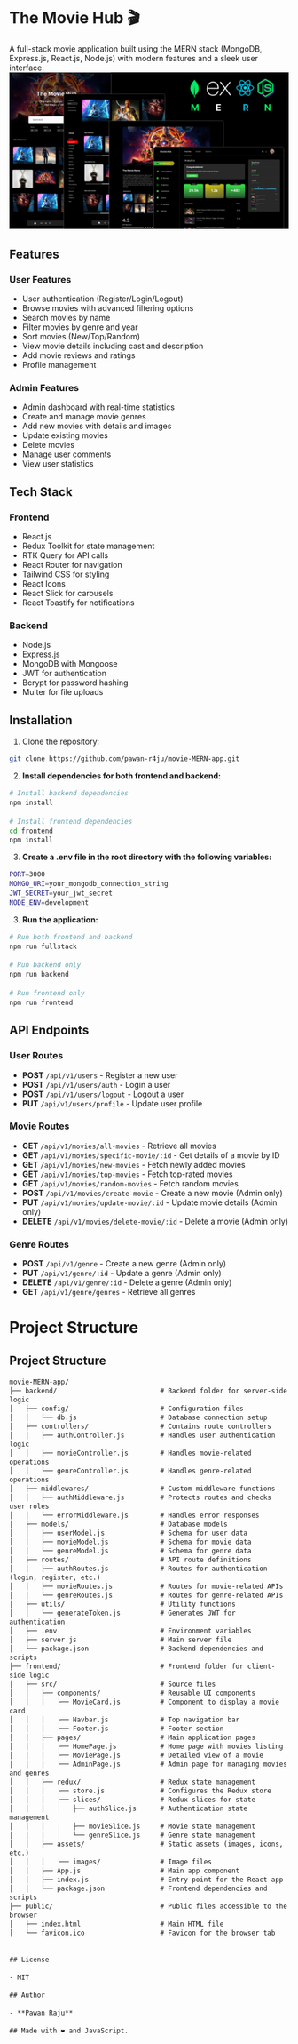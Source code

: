 
# The Movie Hub 🎬

A full-stack movie application built using the MERN stack (MongoDB, Express.js, React.js, Node.js) with modern features and a sleek user interface.
![the overview of the app](/thumb.png)
## Features

### User Features
- User authentication (Register/Login/Logout)
- Browse movies with advanced filtering options
- Search movies by name
- Filter movies by genre and year
- Sort movies (New/Top/Random)
- View movie details including cast and description
- Add movie reviews and ratings
- Profile management

### Admin Features
- Admin dashboard with real-time statistics
- Create and manage movie genres
- Add new movies with details and images
- Update existing movies
- Delete movies
- Manage user comments
- View user statistics

## Tech Stack

### Frontend
- React.js
- Redux Toolkit for state management
- RTK Query for API calls
- React Router for navigation
- Tailwind CSS for styling
- React Icons
- React Slick for carousels
- React Toastify for notifications

### Backend
- Node.js
- Express.js
- MongoDB with Mongoose
- JWT for authentication
- Bcrypt for password hashing
- Multer for file uploads

## Installation

1. Clone the repository:
```bash
git clone https://github.com/pawan-r4ju/movie-MERN-app.git
```
2. **Install dependencies for both frontend and backend:**
```bash
# Install backend dependencies
npm install

# Install frontend dependencies
cd frontend
npm install
```
3. **Create a .env file in the root directory with the following variables:**
```bash
PORT=3000
MONGO_URI=your_mongodb_connection_string
JWT_SECRET=your_jwt_secret
NODE_ENV=development
```
3. **Run the application:**
```bash
# Run both frontend and backend
npm run fullstack

# Run backend only
npm run backend

# Run frontend only
npm run frontend
```


## API Endpoints

### User Routes
- **POST** `/api/v1/users` - Register a new user  
- **POST** `/api/v1/users/auth` - Login a user  
- **POST** `/api/v1/users/logout` - Logout a user  
- **PUT** `/api/v1/users/profile` - Update user profile  

### Movie Routes
- **GET** `/api/v1/movies/all-movies` - Retrieve all movies  
- **GET** `/api/v1/movies/specific-movie/:id` - Get details of a movie by ID  
- **GET** `/api/v1/movies/new-movies` - Fetch newly added movies  
- **GET** `/api/v1/movies/top-movies` - Fetch top-rated movies  
- **GET** `/api/v1/movies/random-movies` - Fetch random movies  
- **POST** `/api/v1/movies/create-movie` - Create a new movie (Admin only)  
- **PUT** `/api/v1/movies/update-movie/:id` - Update movie details (Admin only)  
- **DELETE** `/api/v1/movies/delete-movie/:id` - Delete a movie (Admin only)  

### Genre Routes
- **POST** `/api/v1/genre` - Create a new genre (Admin only)  
- **PUT** `/api/v1/genre/:id` - Update a genre (Admin only)  
- **DELETE** `/api/v1/genre/:id` - Delete a genre (Admin only)  
- **GET** `/api/v1/genre/genres` - Retrieve all genres  

# Project Structure

## Project Structure

```plaintext
movie-MERN-app/
├── backend/                          # Backend folder for server-side logic
│   ├── config/                       # Configuration files
│   │   └── db.js                     # Database connection setup
│   ├── controllers/                  # Contains route controllers
│   │   ├── authController.js         # Handles user authentication logic
│   │   ├── movieController.js        # Handles movie-related operations
│   │   └── genreController.js        # Handles genre-related operations
│   ├── middlewares/                  # Custom middleware functions
│   │   ├── authMiddleware.js         # Protects routes and checks user roles
│   │   └── errorMiddleware.js        # Handles error responses
│   ├── models/                       # Database models
│   │   ├── userModel.js              # Schema for user data
│   │   ├── movieModel.js             # Schema for movie data
│   │   └── genreModel.js             # Schema for genre data
│   ├── routes/                       # API route definitions
│   │   ├── authRoutes.js             # Routes for authentication (login, register, etc.)
│   │   ├── movieRoutes.js            # Routes for movie-related APIs
│   │   └── genreRoutes.js            # Routes for genre-related APIs
│   ├── utils/                        # Utility functions
│   │   └── generateToken.js          # Generates JWT for authentication
│   ├── .env                          # Environment variables
│   ├── server.js                     # Main server file
│   └── package.json                  # Backend dependencies and scripts
├── frontend/                         # Frontend folder for client-side logic
│   ├── src/                          # Source files
│   │   ├── components/               # Reusable UI components
│   │   │   ├── MovieCard.js          # Component to display a movie card
│   │   │   ├── Navbar.js             # Top navigation bar
│   │   │   └── Footer.js             # Footer section
│   │   ├── pages/                    # Main application pages
│   │   │   ├── HomePage.js           # Home page with movies listing
│   │   │   ├── MoviePage.js          # Detailed view of a movie
│   │   │   └── AdminPage.js          # Admin page for managing movies and genres
│   │   ├── redux/                    # Redux state management
│   │   │   ├── store.js              # Configures the Redux store
│   │   │   ├── slices/               # Redux slices for state
│   │   │   │   ├── authSlice.js      # Authentication state management
│   │   │   │   ├── movieSlice.js     # Movie state management
│   │   │   │   └── genreSlice.js     # Genre state management
│   │   ├── assets/                   # Static assets (images, icons, etc.)
│   │   │   └── images/               # Image files
│   │   ├── App.js                    # Main app component
│   │   ├── index.js                  # Entry point for the React app
│   │   └── package.json              # Frontend dependencies and scripts
├── public/                           # Public files accessible to the browser
│   ├── index.html                    # Main HTML file
│   └── favicon.ico                   # Favicon for the browser tab


## License

- MIT  

## Author

- **Pawan Raju**  

## Made with ❤️ and JavaScript.




